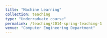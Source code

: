 ```yaml
---
title: "Machine Learning"
collection: teaching
type: "Underraduate course"
permalink: /teaching/2014-spring-teaching-1
venue: "Computer Engineering Department"
---
```

